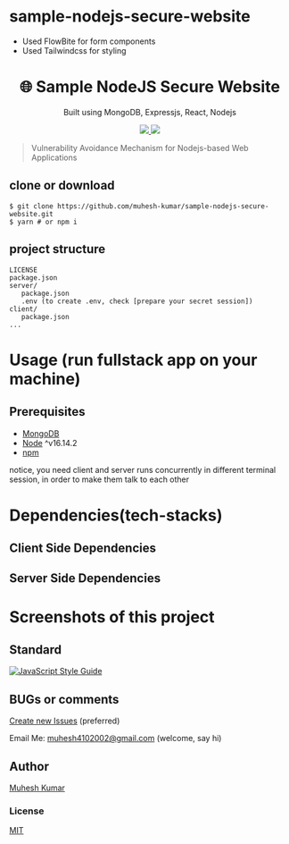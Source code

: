 # sample-nodejs-secure-website

- Used FlowBite for form components
- Used Tailwindcss for styling

<h1 align="center">
🌐 Sample NodeJS Secure Website
</h1>
<p align="center">
Built using MongoDB, Expressjs, React, Nodejs
</p>

<p align="center">
   <a href="https://github.com/amazingandyyy/mern/blob/master/LICENSE">
      <img src="https://img.shields.io/badge/License-MIT-green.svg" />
   </a>
   <a href="https://circleci.com/gh/amazingandyyy/mern">
      <img src="https://circleci.com/gh/amazingandyyy/mern.svg?style=svg" />
   </a>
</p>

> Vulnerability Avoidance Mechanism for Nodejs-based Web Applications​

## clone or download

```terminal
$ git clone https://github.com/muhesh-kumar/sample-nodejs-secure-website.git
$ yarn # or npm i
```

## project structure

```terminal
LICENSE
package.json
server/
   package.json
   .env (to create .env, check [prepare your secret session])
client/
   package.json
...
```

# Usage (run fullstack app on your machine)

## Prerequisites

- [MongoDB](https://gist.github.com/nrollr/9f523ae17ecdbb50311980503409aeb3)
- [Node](https://nodejs.org/en/download/) ^v16.14.2
- [npm](https://nodejs.org/en/download/package-manager/)

notice, you need client and server runs concurrently in different terminal session, in order to make them talk to each other

<!-- ## Client-side usage(PORT: 3000)

```terminal
$ cd frontend          // go to client folder
$ yarn # or npm i    // npm install packages
$ npm run dev        // run it locally
// deployment for client app
$ npm run build // this will compile the react code using webpack and generate a folder called docs in the root level
$ npm run start // this will run the files in docs, this behavior is exactly the same how gh-pages will run your static site
```

## Server-side usage(PORT: 8000)

### Prepare your secret

run the script at the first level:

(You need to add a JWT_SECRET in .env to connect to MongoDB)

```terminal
// in the root level
$ cd server
$ echo "JWT_SECRET=YOUR_JWT_SECRET" >> src/.env
```

### Start

```terminal
$ cd server   // go to server folder
$ npm i       // npm install packages
$ npm run dev // run it locally
$ npm run build // this will build the server code to es5 js codes and generate a dist file
``` -->

<!-- ## Deploy Server to [Heroku](https://dashboard.heroku.com/)

```terminal
$ npm i -g heroku
$ heroku login
...
$ heroku create
$ npm run heroku:add <your-super-amazing-heroku-app>
// remember to run this command in the root level, not the server level, so if you follow the documentation along, you may need to do `cd ..`
$ pwd
/Users/<your-name>/mern
$ npm run deploy:heroku
``` -->

<!-- ### After creating heroku

remember to update the file of [client/webpack.prod.js](https://github.com/amazingandyyy/mern/blob/master/client/webpack.prod.js)

```javascript
 'API_URI': JSON.stringify('https://your-super-amazing-heroku-app.herokuapp.com')
``` -->

# Dependencies(tech-stacks)

## Client Side Dependencies

## Server Side Dependencies

# Screenshots of this project

<!-- User visit public and Home page
![User visit public and Home page](http://i.imgur.com/ORCGHHY.png)

User can sign in or sign up
![User can sign in or sign up](http://i.imgur.com/rrmbU5I.png)

After signing in user can go to account route and make request to token-protected API endpoint
![After signing in user can go to account route](http://i.imgur.com/FzLB51u.png) -->

## Standard

[![JavaScript Style Guide](https://cdn.rawgit.com/standard/standard/master/badge.svg)](https://github.com/standard/standard)

## BUGs or comments

[Create new Issues](https://github.com/amazingandyyy/sample-nodejs-secure-website/issues) (preferred)

Email Me: muhesh4102002@gmail.com (welcome, say hi)

## Author

[Muhesh Kumar](https://github.com/muhesh-kumar)

### License

[MIT](https://github.com/amazingandyyy/mern/blob/master/LICENSE)
